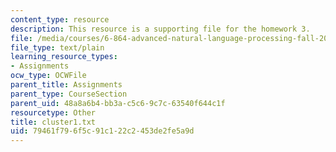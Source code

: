 ```yaml
---
content_type: resource
description: This resource is a supporting file for the homework 3.
file: /media/courses/6-864-advanced-natural-language-processing-fall-2005/79461f796f5c91c122c2453de2fe5a9d_cluster1.txt
file_type: text/plain
learning_resource_types:
- Assignments
ocw_type: OCWFile
parent_title: Assignments
parent_type: CourseSection
parent_uid: 48a8a6b4-bb3a-c5c6-9c7c-63540f644c1f
resourcetype: Other
title: cluster1.txt
uid: 79461f79-6f5c-91c1-22c2-453de2fe5a9d
---
```

